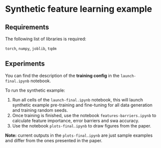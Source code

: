 # Synthetic feature learning example

## Requirements

The following list of libraries is required:

`torch`, `numpy`, `joblib`, `tqdm`

## Experiments

You can find the description of the **training config**
in the `launch-final.ipynb` notebook.

To run the synthetic example:

1. Run all cells of the `launch-final.ipynb` notebook, this will launch synthetic
example pre-training and fine-tuning for all data generation and training random seeds.
2. Once training is finished, use the notebook `features-barriers.ipynb` to calculate
feature importance, error barriers and swa accuracy.
3. Use the notebook `plots-final.ipynb` to draw figures from the paper.

**Note:** current outputs in the `plots-final.ipynb` are just sample
examples and differ from the ones presented in the paper.